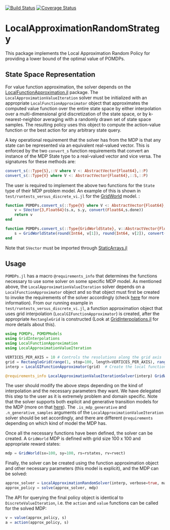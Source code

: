 [![Build Status](https://travis-ci.org/LAMDA-POMDP/LocalApproximationRandomStrategy.jl.svg?branch=main)](https://travis-ci.org/JuliaPOMDP/LocalApproximationValueIteration.jl)
[![Coverage Status](https://coveralls.io/repos/github/LAMDA-POMDP/LocalApproximationRandomStrategy.jl/badge.svg?branch=main)](https://coveralls.io/github/JuliaPOMDP/LocalApproximationValueIteration.jl?branch=master)

# LocalApproximationRandomStrategy

This package implements the Local Approximation Random Policy for providing a lower bound of the optimal value of POMDPs.

## State Space Representation

For value function approximation, the solver depends on the [LocalFunctionApproximation.jl](https://github.com/sisl/LocalFunctionApproximation.jl)
package. The `LocalApproximationValueIteration` solver must be
initialized with an appropriate `LocalFunctionApproximator` object that approximates
the computed value function over the entire state space by either interpolation over a multi-dimensional grid discretization
of the state space, or by k-nearest-neighbor averaging
with a randomly drawn set of state space samples. The resulting policy uses this object to compute the action-value
function or the best action for any arbitrary state query.

A key operational requirement that the solver has from the MDP is that any state can be represented via an equivalent
real-valued vector. This is enforced by the two `convert_s` function requirements that convert an instance of
the MDP State type to a real-valued vector and vice versa. The signatures for these methods are:

```julia
convert_s(::Type{S},::V where V <: AbstractVector{Float64},::P)
convert_s(::Type{V} where V <: AbstractVector{Float64},::S,::P)
```

The user is required to implement the above two functions for the `State` type of their MDP problem model. An example of this
is shown in `test/runtests_versus_discrete_vi.jl` for the [GridWorld](https://github.com/JuliaPOMDP/POMDPModels.jl/blob/master/src/gridworld.jl) model.
:

```julia
function POMDPs.convert_s(::Type{V} where V <: AbstractVector{Float64}, s::GridWorldState, mdp::GridWorld)
    v = SVector{3,Float64}(s.x, s.y, convert(Float64,s.done))
    return v
end

function POMDPs.convert_s(::Type{GridWorldState}, v::AbstractVector{Float64}, mdp::GridWorld)
    s = GridWorldState(round(Int64, v[1]), round(Int64, v[2]), convert(Bool, v[3]))
end
```
Note that `SVector` must be imported through [StaticArrays.jl](https://github.com/JuliaArrays/StaticArrays.jl)

## Usage

`POMDPs.jl` has a macro `@requirements_info` that determines the functions necessary to use some solver on some specific MDP model. As mentioned above, the
`LocalApproximationValueIteration` solver depends on a `LocalFunctionApproximator` object and so that object must first be created to invoke
the requirements of the solver accordingly (check [here](http://juliapomdp.github.io/POMDPs.jl/latest/requirements) for more information). From our running example in `test/runtests_versus_discrete_vi.jl`, a function approximation object that uses grid interpolation 
(`LocalGIFunctionApproximator`) is created, after the appropriate `RectangleGrid` is 
constructed (Look at [GridInterpolations.jl](https://github.com/sisl/GridInterpolations.jl/blob/master/src/GridInterpolations.jl/) for more details about this).

```julia
using POMDPs, POMDPModels
using GridInterpolations
using LocalFunctionApproximation
using LocalApproximationValueIteration

VERTICES_PER_AXIS = 10 # Controls the resolutions along the grid axis
grid = RectangleGrid(range(1, stop=100, length=VERTICES_PER_AXIS), range(1, stop=100, length=VERTICES_PER_AXIS), [0.0, 1.0]) # Create the interpolating grid
interp = LocalGIFunctionApproximator(grid)  # Create the local function approximator using the grid

@requirements_info LocalApproximationValueIterationSolver(interp) GridWorld() # Check if the solver requirements are met
```

The user should modify the above steps depending on the kind of interpolation and the necessary parameters they want. We have delegated this step to the user
as it is extremely problem and domain specific. Note that the solver supports both explicit and generative transition models for the MDP (more on that [here](http://juliapomdp.github.io/POMDPs.jl/latest/def_pomdp)).
The `.is_mdp_generative` and `.n_generative_samples` arguments of the `LocalApproximationValueIteration` solver should be set accordingly, and there are different
`@requirements` depending on which kind of model the MDP has.

Once all the necessary functions have been defined, the solver can be created.  A `GridWorld` MDP is defined with grid size 100 x 100 and appropriate reward states:

```julia
mdp = GridWorld(sx=100, sy=100, rs=rstates, rv=rvect)
```

Finally, the solver can be created using the function approximation object and other necessary parameters
(this model is explicit), and the MDP can be solved:

```julia
approx_solver = LocalApproximationRandomSolver(interp, verbose=true, max_iterations=1000, is_mdp_generative=false)
approx_policy = solve(approx_solver, mdp)
```

The API for querying the final policy object is identical to `DiscreteValueIteration`, i.e. the `action` and `value` functions can be called for the solved MDP:

```julia
v = value(approx_policy, s)
a = action(approx_policy, s)
```